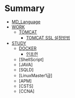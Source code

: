 # Summary

* [MD_Language](README.md)
* [WORK](WORK.md)
    * [TOMCAT](work/tomcat/TOMCAT.md)
        * [TOMCAT SSL 설정방법](work/tomcat/note/ssl_note.md)
* [STUDY](STUDY.md)
    * [DOCKER](study/docker/DOCKER_README.md)
        * [인프런](study/docker/Inflearn_DOCKER_README.md)
    * [ShellScript]
    * [JAVA]
    * [SQLD]
    * [LinuxMaster1급]
    * [APM]
    * [CSTS]
    * [CCNA]
    
